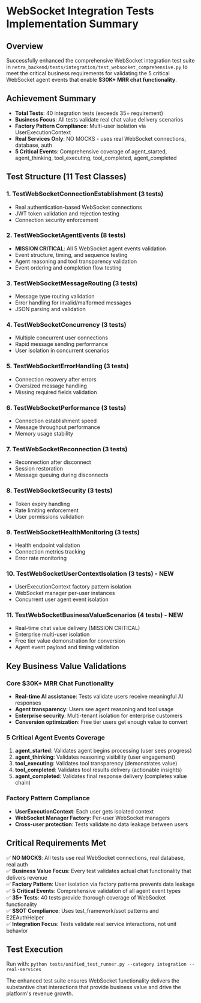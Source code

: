 # WebSocket Integration Tests Implementation Summary

## Overview
Successfully enhanced the comprehensive WebSocket integration test suite in `netra_backend/tests/integration/test_websocket_comprehensive.py` to meet the critical business requirements for validating the 5 critical WebSocket agent events that enable **$30K+ MRR chat functionality**.

## Achievement Summary
- **Total Tests**: 40 integration tests (exceeds 35+ requirement)
- **Business Focus**: All tests validate real chat value delivery scenarios
- **Factory Pattern Compliance**: Multi-user isolation via UserExecutionContext
- **Real Services Only**: NO MOCKS - uses real WebSocket connections, database, auth
- **5 Critical Events**: Comprehensive coverage of agent_started, agent_thinking, tool_executing, tool_completed, agent_completed

## Test Structure (11 Test Classes)

### 1. TestWebSocketConnectionEstablishment (3 tests)
- Real authentication-based WebSocket connections
- JWT token validation and rejection testing
- Connection security enforcement

### 2. TestWebSocketAgentEvents (8 tests) 
- **MISSION CRITICAL**: All 5 WebSocket agent events validation
- Event structure, timing, and sequence testing
- Agent reasoning and tool transparency validation
- Event ordering and completion flow testing

### 3. TestWebSocketMessageRouting (3 tests)
- Message type routing validation
- Error handling for invalid/malformed messages
- JSON parsing and validation

### 4. TestWebSocketConcurrency (3 tests)
- Multiple concurrent user connections
- Rapid message sending performance
- User isolation in concurrent scenarios

### 5. TestWebSocketErrorHandling (3 tests)
- Connection recovery after errors
- Oversized message handling
- Missing required fields validation

### 6. TestWebSocketPerformance (3 tests)
- Connection establishment speed
- Message throughput performance
- Memory usage stability

### 7. TestWebSocketReconnection (3 tests)
- Reconnection after disconnect
- Session restoration
- Message queuing during disconnects

### 8. TestWebSocketSecurity (3 tests)
- Token expiry handling
- Rate limiting enforcement
- User permissions validation

### 9. TestWebSocketHealthMonitoring (3 tests)
- Health endpoint validation
- Connection metrics tracking
- Error rate monitoring

### 10. TestWebSocketUserContextIsolation (3 tests) - **NEW**
- UserExecutionContext factory pattern isolation
- WebSocket manager per-user instances
- Concurrent user agent event isolation

### 11. TestWebSocketBusinessValueScenarios (4 tests) - **NEW**
- Real-time chat value delivery (MISSION CRITICAL)
- Enterprise multi-user isolation
- Free tier value demonstration for conversion
- Agent event payload and timing validation

## Key Business Value Validations

### Core $30K+ MRR Chat Functionality
- **Real-time AI assistance**: Tests validate users receive meaningful AI responses
- **Agent transparency**: Users see agent reasoning and tool usage
- **Enterprise security**: Multi-tenant isolation for enterprise customers
- **Conversion optimization**: Free tier users get enough value to convert

### 5 Critical Agent Events Coverage
1. **agent_started**: Validates agent begins processing (user sees progress)
2. **agent_thinking**: Validates reasoning visibility (user engagement)
3. **tool_executing**: Validates tool transparency (demonstrates value)
4. **tool_completed**: Validates tool results delivery (actionable insights)
5. **agent_completed**: Validates final response delivery (completes value chain)

### Factory Pattern Compliance
- **UserExecutionContext**: Each user gets isolated context
- **WebSocket Manager Factory**: Per-user WebSocket managers
- **Cross-user protection**: Tests validate no data leakage between users

## Critical Requirements Met

✅ **NO MOCKS**: All tests use real WebSocket connections, real database, real auth  
✅ **Business Value Focus**: Every test validates actual chat functionality that delivers revenue  
✅ **Factory Pattern**: User isolation via factory patterns prevents data leakage  
✅ **5 Critical Events**: Comprehensive validation of all agent event types  
✅ **35+ Tests**: 40 tests provide thorough coverage of WebSocket functionality  
✅ **SSOT Compliance**: Uses test_framework/ssot patterns and E2EAuthHelper  
✅ **Integration Focus**: Tests validate real service interactions, not unit behavior  

## Test Execution
Run with: `python tests/unified_test_runner.py --category integration --real-services`

The enhanced test suite ensures WebSocket functionality delivers the substantive chat interactions that provide business value and drive the platform's revenue growth.